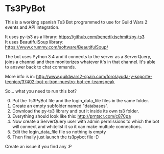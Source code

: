 # Ts3PyBot
This is a working spanish Ts3 Bot programmed to use for Guild Wars 2 events and API integration.

It uses py-ts3 as a library: https://github.com/benediktschmitt/py-ts3  
It uses BeautifulSoup library: https://www.crummy.com/software/BeautifulSoup/

The bot uses Python 3.4 and it connects to the server as a ServerQuery, joins a channel and then monitorizes whatever it's in that channel. It's able to answer back to chat commands.

More info is in: http://www.guildwars2-spain.com/foro/ayuda-y-soporte-tecnico/37402-bot-o-tron-nuestro-bot-en-teamspeak

So... what you need to run this bot?

0. Put the Ts3PyBot file and the login_data_file files in the same folder.
0. Create an empty subfolder named "databases".
0. Download the py-ts3 library and put it inside its own ts3 folder.
0. Everything should look like this: http://prntscr.com/c870pa
0. Now create a ServerQuery user with admin permissions to which the bot will connect and whitelist it so it can make multiple connections.
0. Edit the login_data_file file so nothing is empty
0. Then finally just launch the ts3pybot file :D

Create an issue if you find any :P
